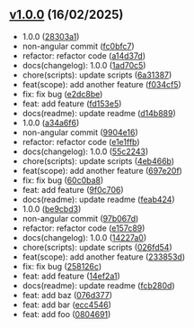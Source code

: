 ## [v1.0.0](https://www.my-remote.com/tags) (16/02/2025)

- 1.0.0 ([28303a1](https://www.my-remote.com/commit/28303a127c7957f2ce63b20b2493fc1dbc17b5d9))
- non-angular commit ([fc0bfc7](https://www.my-remote.com/commit/fc0bfc7c39b8a0ae7c22bcc0fccdaf7a5cd16d7f))
- refactor: refactor code ([a14d37d](https://www.my-remote.com/commit/a14d37d9763be914ac9fc60a6777c0f8c239a1ca))
- docs(changelog): 1.0.0 ([1ad70c5](https://www.my-remote.com/commit/1ad70c5b7f349acabf9f4292e6996d090790e6f6))
- chore(scripts): update scripts ([6a31387](https://www.my-remote.com/commit/6a31387357c79479837ff0389a6a093b237e4a8b))
- feat(scope): add another feature ([f034cf5](https://www.my-remote.com/commit/f034cf5261ea4fa26daf43ecde868c9d11fb5bc6))
- fix: fix bug ([e2dc8be](https://www.my-remote.com/commit/e2dc8be09f4273da32e02503689815ce743fad2f))
- feat: add feature ([fd153e5](https://www.my-remote.com/commit/fd153e5e753f1c16c5154058f1bd7e54788c17b2))
- docs(readme): update readme ([d14b889](https://www.my-remote.com/commit/d14b88941777d5d4528fb01a36f20baf83eaa7df))
- 1.0.0 ([a34a6f6](https://www.my-remote.com/commit/a34a6f66001dd0c4784a21a171432f0e97137614))
- non-angular commit ([9904e16](https://www.my-remote.com/commit/9904e16075faed24bb80930b21ad15d7053c7779))
- refactor: refactor code ([e1e1ffb](https://www.my-remote.com/commit/e1e1ffb1753ba0259b8ac41b33fce9bbf0c6c69d))
- docs(changelog): 1.0.0 ([55c2243](https://www.my-remote.com/commit/55c2243faee8b9842c03d0c6ebf33fd390bd312c))
- chore(scripts): update scripts ([4eb466b](https://www.my-remote.com/commit/4eb466bfdbe7855f018217454530cdf1dd5126d5))
- feat(scope): add another feature ([697e20f](https://www.my-remote.com/commit/697e20f3b7b37f4fa2d12fb4444a6a61d4fbddd1))
- fix: fix bug ([60c0ba8](https://www.my-remote.com/commit/60c0ba88c0b033497ea35be710e9160f0db8833f))
- feat: add feature ([9f0c706](https://www.my-remote.com/commit/9f0c706a71ad2191b07bb29ad14d8a618508c96d))
- docs(readme): update readme ([feab424](https://www.my-remote.com/commit/feab4247b65e79c154fbd9c00adef10a9515753e))
- 1.0.0 ([be9cbd3](https://www.my-remote.com/commit/be9cbd36b85f572410640b60204f76a68e4e79b1))
- non-angular commit ([97b067d](https://www.my-remote.com/commit/97b067de38173884174606e449162d87d5165b25))
- refactor: refactor code ([e157c89](https://www.my-remote.com/commit/e157c89fe1c815e0fd2b8d908aa6461c195a3024))
- docs(changelog): 1.0.0 ([14227a0](https://www.my-remote.com/commit/14227a028371e59ee4b748f5793dbc6f9867fe25))
- chore(scripts): update scripts ([026fd54](https://www.my-remote.com/commit/026fd54b1ec273d5f2e9036906d8b7d1fd7566fd))
- feat(scope): add another feature ([233853d](https://www.my-remote.com/commit/233853d7271b9314fce660cb05cee37a09ef6909))
- fix: fix bug ([258126c](https://www.my-remote.com/commit/258126cf60b30eececf53930ac1682513d5e5f5c))
- feat: add feature ([14ef2a1](https://www.my-remote.com/commit/14ef2a1ea889747c1cc0e4c231a72225dbc1b63d))
- docs(readme): update readme ([fcb280d](https://www.my-remote.com/commit/fcb280d7b63c413409fafbb838ac250f6e6374b9))
- feat: add baz ([076d377](https://www.my-remote.com/commit/076d377d34cf6938e8d73d90f8912a545fc55312))
- feat: add bar ([ecc4546](https://www.my-remote.com/commit/ecc454687de02986de5c44b387939157ba60c9ad))
- feat: add foo ([0804691](https://www.my-remote.com/commit/0804691ebc8fc309e098a9ac0ab628ff2f06548a))
